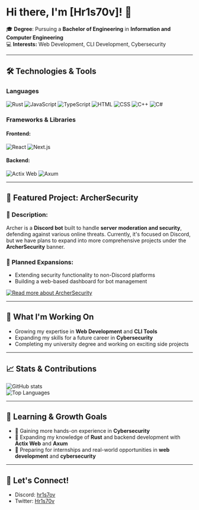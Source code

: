 # Hi there, I'm [Hr1s70v]! 👋

🎓 **Degree**: Pursuing a **Bachelor of Engineering** in **Information and Computer Engineering**  
💻 **Interests:** Web Development, CLI Development, Cybersecurity

---

## 🛠️ Technologies & Tools

### Languages
![Rust](https://img.shields.io/badge/-Rust-000?&logo=Rust&logoColor=white)
![JavaScript](https://img.shields.io/badge/-JavaScript-F7DF1E?&logo=JavaScript&logoColor=black)
![TypeScript](https://img.shields.io/badge/-TypeScript-007ACC?&logo=typescript&logoColor=white)
![HTML](https://img.shields.io/badge/-HTML-E34F26?&logo=html5&logoColor=white)
![CSS](https://img.shields.io/badge/-CSS-1572B6?&logo=css3&logoColor=white)
![C++](https://img.shields.io/badge/-C++-00599C?&logo=cplusplus&logoColor=white)
![C#](https://img.shields.io/badge/-C%23-239120?&logo=csharp&logoColor=white)

### Frameworks & Libraries
#### Frontend:
![React](https://img.shields.io/badge/-React-61DAFB?&logo=React&logoColor=white)
![Next.js](https://img.shields.io/badge/-Next.js-000000?&logo=nextdotjs&logoColor=white)



#### Backend:
![Actix Web](https://img.shields.io/badge/-Actix%20Web-ffffff?&logo=rust&logoColor=black)
![Axum](https://img.shields.io/badge/-Axum-000000?&logo=rust&logoColor=white)

---

## 📂 Featured Project: ArcherSecurity

### 🎯 **Description:**
Archer is a **Discord bot** built to handle **server moderation and security**, defending against various online threats. Currently, it's focused on Discord, but we have plans to expand into more comprehensive projects under the **ArcherSecurity** banner.

### 🚧 **Planned Expansions:**
- Extending security functionality to non-Discord platforms
- Building a web-based dashboard for bot management

[![Read more about ArcherSecurity](https://img.shields.io/badge/More%20on%20ArcherSecurity-blue?style=for-the-badge)](https://discord.gg/AkffEvPd3A)

---

## 🚀 What I'm Working On

- Growing my expertise in **Web Development** and **CLI Tools**
- Expanding my skills for a future career in **Cybersecurity**
- Completing my university degree and working on exciting side projects

---

## 📈 Stats & Contributions

![GitHub stats](https://github-readme-stats.vercel.app/api?username=Hr1s70v&show_icons=true&theme=dark)  
![Top Languages](https://github-readme-stats.vercel.app/api/top-langs/?username=Hr1s70v&layout=compact&theme=dark)

---

## 🌱 Learning & Growth Goals

- 🔐 Gaining more hands-on experience in **Cybersecurity**
- 🔧 Expanding my knowledge of **Rust** and backend development with **Actix Web** and **Axum**
- 💼 Preparing for internships and real-world opportunities in **web development** and **cybersecurity**

---

## 💬 Let's Connect!

- Discord: [hr1s7ov](https://discord.com/users/808608962151972864)
- Twitter: [Hr1s70v](https://x.com/Hr1s70v)
